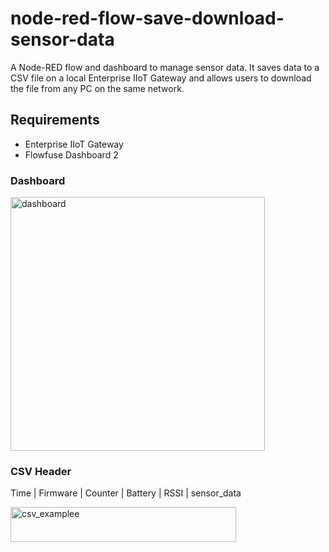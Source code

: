 # node-red-flow-save-download-sensor-data
A Node-RED flow and dashboard to manage sensor data. It saves data to a CSV file on a local Enterprise IIoT Gateway and allows users to download the file from any PC on the same network.

## Requirements
- Enterprise IIoT Gateway
- Flowfuse Dashboard 2

### Dashboard 
<img width="407" height="406" alt="dashboard" src="https://github.com/user-attachments/assets/fca5d8fa-3fc0-4bc0-823c-d160c3bb9cd4" />

### CSV Header

Time | Firmware | Counter | Battery | RSSI | sensor_data

<img width="361" height="56" alt="csv_examplee" src="https://github.com/user-attachments/assets/a45149c4-2a32-4aad-b92c-4111d8d02be3" />



